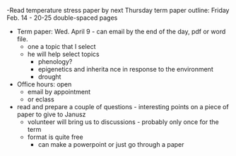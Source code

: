 -Read temperature stress paper by next Thursday
term paper outline: Friday Feb. 14 - 20-25 double-spaced pages
- Term paper: Wed. April 9 - can email by the end of the day, pdf or word file.
	- one a topic that I select
	- he will help select topics
		- phenology?
		- epigenetics and inherita nce in response to the environment
		- drought 
- Office hours: open
	- email by appointment
	- or eclass
- read and prepare a couple of questions - interesting points on a piece of paper to give to Janusz
	- volunteer will bring us to discussions - probably only once for the term
	- format is quite free
		- can make a powerpoint or just go through a paper